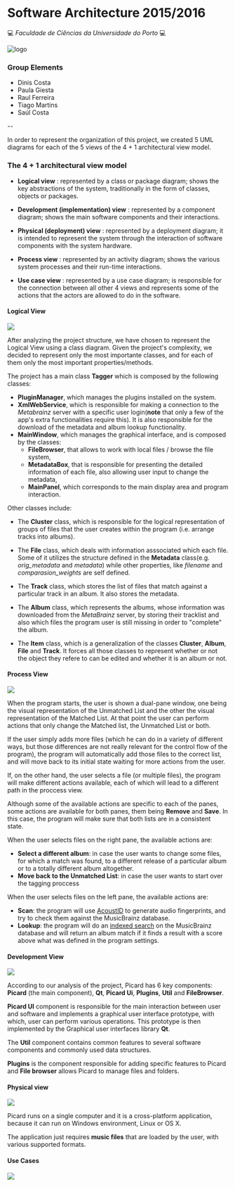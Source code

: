 # Software Architecture 2015/2016

:computer: *Faculdade de Ciências da Universidade do Porto* :computer:

![logo](https://picard.musicbrainz.org/static/img/picard-icon-large.svg)

### Group Elements

-   Dinis Costa
-   Paula Giesta
-   Raul Ferreira
-   Tiago Martins
-   Saúl Costa

--

In order to represent the organization of this project, we created 5 UML diagrams for each of the 5 views of the 4 + 1 architectural view model.

### The 4 + 1 architectural view model

+ **Logical view** : represented by a class or package diagram; shows the key abstractions of the system, traditionally in the form of classes, objects or packages. 

+ **Development (implementation) view** : represented by a component diagram; shows the main software components and their interactions.

+ **Physical (deployment) view** : represented by a deployment diagram; it is intended to represent the system through the interaction of software components with the system hardware.

+ **Process view** : represented by an activity diagram; shows the various system processes and their run-time interactions.

+ **Use case view** : represented by a use case diagram; is responsible for the connection between all other 4 views  and represents some of the actions that the actors are allowed to do in the software.


#### Logical View

![](LogicalView.png)

After analyzing the project structure, we have chosen to represent the Logical View using a class diagram.
Given the project's complexity, we decided to represent only the most importante classes, and for each of them only the most important properties/methods.

The project has a main class **Tagger** which is composed by the following classes:

- **PluginManager**, which manages the plugins installed on the system.
- **XmlWebService**, which is responsible for making a connection to the _Metabrainz_ server with a specific user login(**note** that only a few of the app's extra functionalities require this). It is also responsible for the download of the metadata and album lookup functionality.
- **MainWindow**, which manages the graphical interface, and is composed by the classes:
  - **FileBrowser**, that allows to work with local files / browse the file system,
  - **MetadataBox**, that is responsible for presenting the detailed information of each file, also allowing user input to change the metadata,
  - **MainPanel**, which corresponds to the main display area and program interaction.

Other classes include:

- The **Cluster** class, which is responsible for the logical representation of groups of files that the user creates within the program (i.e. arrange tracks into albums).

- The **File** class, which deals with information asssociated which each file. Some of it utilizes the structure defined in the **Metadata** class(e.g. _orig_metadata_ and _metadata_) while other properties, like _filename_ and _comparasion_weights_ are self defined.

- The **Track** class, which stores the list of files that match against a particular track in an album. It also stores the metadata.

- The **Album** class, which represents the albums, whose information was downloaded from the _MetaBrainz_ server, by storing their tracklist and also which files the program user is still missing in order to "complete" the album.

- The **Item** class, which is a generalization of the classes **Cluster**, **Album**, **File** and **Track**. It forces all those classes to represent whether or not the object they refere to can be edited and whether it is an album or not.


#### Process View

![](ProcessView.png)

When the program starts, the user is shown a dual-pane window, one being the visual representation of the Unmatched List and the other the visual representation of the Matched List.
At that point the user can perform actions that only change the Matched list, the Unmatched List or both.

If the user simply adds more files (which he can do in a variety of different ways, but those differences are not really relevant for the control flow of the program), the program will automatically add those files to the correct list, and will move back to its initial state waiting for more actions from the user.

If, on the other hand, the user selects a file (or multiple files), the program will make different actions available, each of which will lead to a different path in the proccess view.

Although some of the available actions are specific to each of the panes, some actions are available for both panes, them being **Remove** and **Save**. In this case, the program will make sure that both lists are in a consistent state.

When the user selects files on the right pane, the available actions are:

- **Select a different album**: in case the user wants to change some files, for which a match was found, to a different release of a particular album or to a totally different album altogether.
- **Move back to the Unmatched List**: in case the user wants to start over the tagging proccess

When the user selects files on the left pane, the available actions are:

- **Scan**: the program will use [AcoustID](https://acoustid.org/) to generate audio fingerprints, and try to check them against the MusicBrainz database.
- **Lookup**: the program will do an [indexed search](https://musicbrainz.org/doc/Search#Indexed_search) on the MusicBrainz database and will return an album match if it finds a result with a score above what was defined in the program settings. 

#### Development View

![](DevelopmentView.png)

According to our analysis of the project, Picard has 6 key components: **Picard** (the main component), **Qt**, **Picard Ui**, **Plugins**, **Util** and **FileBrowser**.

**Picard UI** component is responsible for the main interaction between user and software and implements a graphical user interface prototype, with which, user can perform various operations. 
This prototype is then implemented by the Graphical user interfaces library **Qt**.

The **Util** component contains common features to several software components and commonly used data structures.

**Plugins** is the component responsible for adding specific features to Picard and **File browser** allows Picard to manage files and folders.

#### Physical view 

![](PhysicalView.png)

Picard runs on a single computer and it is a cross-platform application, because it can run on Windows environment, Linux or OS X.

The application just requires **music files** that are loaded by the user, with various supported formats.



#### Use Cases

![](useCases.png)
